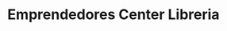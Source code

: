 ---
title: "Emprendedores Center Libreria"
url: /bonao/emprendedores-center-libreria/
shop: Bücher
---